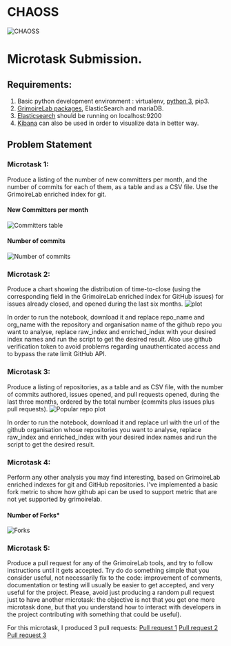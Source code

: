 # CHAOSS
![CHAOSS](https://github.com/Prabhat-IIT/CHAOSS-Microtasks/blob/master/GraphsAndTables/Chaoss_Logo.png)

# Microtask Submission.

## Requirements:

1. Basic python development environment : virtualenv, [python 3](https://www.python.org/downloads/), pip3.
2. [GrimoireLab packages](http://grimoirelab.github.io/), ElasticSearch and mariaDB.
3. [Elasticsearch](http://elasticsearch-py.readthedocs.io/en/master/index.html) should be running on localhost:9200
4. [Kibana](https://www.elastic.co/products/kibana) can also be used in order to visualize data in better way.

## Problem Statement

### Microtask 1:
Produce a listing of the number of new committers per month, and the number of commits for each of them, as a table and as a CSV file. Use the GrimoireLab enriched index for git.

#### New Committers per month
![Committers table](https://github.com/Prabhat-IIT/CHAOSS-Microtasks/blob/master/GraphsAndTables/NewCommitters.png)

#### Number of commits
![Number of commits](https://github.com/Prabhat-IIT/CHAOSS-Microtasks/blob/master/GraphsAndTables/NumberOfCommit.png)

### Microtask 2:
Produce a chart showing the distribution of time-to-close (using the corresponding field in the GrimoireLab enriched index for GitHub issues) for issues already closed, and opened during the last six months.
![plot](https://github.com/Prabhat-IIT/CHAOSS-Microtasks/blob/master/GraphsAndTables/Microtask2.png)

In order to run the notebook, download it and replace repo_name and org_name with the repository and organisation name of the github repo you want to analyse, replace raw_index and enriched_index with your desired index names and run the script to get the desired result. Also use github verification token to avoid problems regarding unauthenticated access and to bypass the rate limit GitHub API.

### Microtask 3:
Produce a listing of repositories, as a table and as CSV file, with the number of commits authored, issues opened, and pull requests opened, during the last three months, ordered by the total number (commits plus issues plus pull requests).
![Popular repo plot](https://github.com/Prabhat-IIT/CHAOSS-Microtasks/blob/master/GraphsAndTables/Repo_Total.png)

In order to run the notebook, download it and replace url with the url of the github organisation whose repositories you want to analyse, replace raw_index and enriched_index with your desired index names and run the script to get the desired result.

### Microtask 4:
Perform any other analysis you may find interesting, based on GrimoireLab enriched indexes for git and GitHub repositories.
I've implemented a basic fork metric to show how github api can be used to support metric that are not yet supported by grimoirelab.
#### Number of Forks*
![Forks](https://github.com/Prabhat-IIT/CHAOSS-Microtasks/blob/master/GraphsAndTables/NumberOfForks.png)
### Microtask 5:
Produce a pull request for any of the GrimoireLab tools, and try to follow instructions until it gets accepted. Try do do something simple that you consider useful, not necessarily fix to the code: improvement of comments, documentation or testing will usually be easier to get accepted, and very useful for the project. Please, avoid just producing a random pull request just to have another microtask: the objective is not that you get one more microtask done, but that you understand how to interact with developers in the project contributing with something that could be useful).

For this microtask, I produced 3 pull requests:
[Pull request 1](https://github.com/chaoss/grimoirelab-manuscripts/pull/33)
[Pull request 2](https://github.com/chaoss/grimoirelab-manuscripts/pull/35)
[Pull request 3](https://github.com/chaoss/grimoirelab-tutorial/pull/16)
